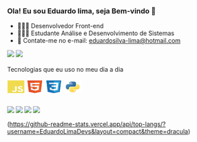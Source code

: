 ### Ola! Eu sou Eduardo lima, seja Bem-vindo 👋

- 🧑🏻‍💻 Desenvolvedor Front-end
- 🧑🏻‍🎓 Estudante Análise e Desenvolvimento de Sistemas
- 📧 Contate-me no e-mail: eduardosilva-lima@hotmail.com

<div>

<img height="180em" src="https://github-readme-stats.vercel.app/api?username=EduardoLimaDevs&show_icons=true&theme=highcontrast&include_all_commits=true&count_private=true"/>
<img height="180em" src="https://github-readme-stats.vercel.app/api/top-langs/?username=EduardoLimaDevs&layout=compact&langs_count=16&theme=highcontrast"/>
</div>
 <br>
Tecnologias que eu uso no meu dia a dia
</br>
<div style="display: inline_block"><br>
  <img align="center" alt="Edu-Js" height="30" width="40" src="https://raw.githubusercontent.com/devicons/devicon/master/icons/javascript/javascript-plain.svg">
  <img align="center" alt="Edu-HTML" height="30" width="40" src="https://raw.githubusercontent.com/devicons/devicon/master/icons/html5/html5-original.svg">
  <img align="center" alt="Edu-CSS" height="30" width="40" src="https://raw.githubusercontent.com/devicons/devicon/master/icons/css3/css3-original.svg">
  <img align="center" alt="Edu-Python" height="30" width="40" src="https://raw.githubusercontent.com/devicons/devicon/master/icons/python/python-original.svg">
  </div>
  
  ##
 
<div> 
  <a href="https://discord.gg/Frango-Style#1794" target="_blank"><img src="https://img.shields.io/badge/Discord-7289DA?style=for-the-badge&logo=discord&logoColor=white" target="_blank"></a> 
  <a href = "mailto:duts16.sp@gmail.com"><img src="https://img.shields.io/badge/-Gmail-%23333?style=for-the-badge&logo=gmail&logoColor=white" target="_blank"></a>
  <a href="https://www.linkedin.com/in/eduardo-silva-6b3075240" target="_blank"><img src="https://img.shields.io/badge/-LinkedIn-%230077B5?style=for-the-badge&logo=linkedin&logoColor=white" target="_blank"></a> 
  <a href="https://wa.me/+5511952903043"><img src="https://img.shields.io/badge/WhatsApp-11952903043?style=for-the-badge&logo=whatsapp&logoColor=white" target"_blank"></a>  
  
</div>

(https://github-readme-stats.vercel.app/api/top-langs/?username=EduardoLimaDevs&layout=compact&theme=dracula)
